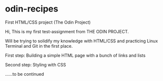 # odin-recipes
First HTML/CSS project (The Odin Project)


Hi, This is my first test-assignment from THE ODIN PROJECT.


Will be trying to solidify my knowledge with HTML/CSS and practicing Linux Terminal and Git in the first place.

First step:
Building a simple HTML page with a bunch of links and lists

Second step:
Styling with CSS

......to be continued
